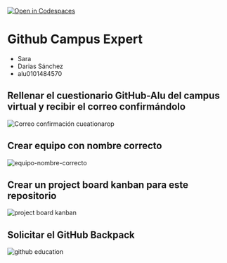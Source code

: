 [![Open in Codespaces](https://classroom.github.com/assets/launch-codespace-2972f46106e565e64193e422d61a12cf1da4916b45550586e14ef0a7c637dd04.svg)](https://classroom.github.com/open-in-codespaces?assignment_repo_id=17903660)
# Github Campus Expert 

- Sara
- Darias Sánchez
- alu0101484570

## Rellenar el cuestionario GitHub-Alu del campus virtual y recibir el correo confirmándolo

![Correo confirmación cueationarop](https://github.com/user-attachments/assets/6bffb367-8d07-458f-aad0-a4053bb91596)

## Crear equipo con nombre correcto

![equipo-nombre-correcto](https://github.com/user-attachments/assets/5c1801ab-5c2b-4bfb-acdd-2a52217f30fd)

## Crear un project board kanban para este repositorio

![project board kanban](docs/project_board.png)

## Solicitar el GitHub Backpack

![github education](https://github.com/user-attachments/assets/0b320917-0070-4216-9f42-b02cc7fc39c4)

